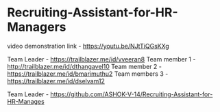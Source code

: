 # Recruiting-Assistant-for-HR-Managers

video demonstration link - https://youtu.be/NJtTiQGsKXg

Team Leader - https://trailblazer.me/id/vveeran8  Team member 1 - http://trailblazer.me/id/dthangavel10  Team member 2 - https://trailblazer.me/id/bmarimuthu2  Team members 3 - https://trailblazer.me/id/dselvam12

Team Leader - https://github.com/ASHOK-V-14/Recruiting-Assistant-for-HR-Manages
